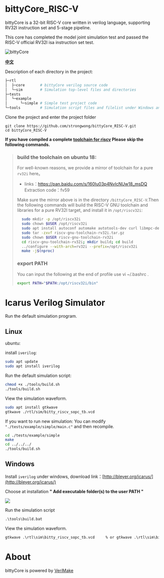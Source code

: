 # bittyCore_RISC-V

bittyCore is a 32-bit RISC-V core written in verilog language, supporting RV32I instruction set and 5-stage pipeline.

This core has completed the model joint simulation test and passed the RISC-V official RV32I isa instruction set test.

![bittyCore](https://s1.ax1x.com/2020/05/05/YFczdI.png)

**[中文](README_zh.md)**

Description of each directory in the project:

```bash
├─rtl           
│  ├─core       # bittyCore verilog source code
│  └─sim        # Simulation top-level files and directories
├─tests
│  └─example
│      └─simple # Simple test project code
└─tools         # Simulation script files and filelist under Windows and Linux
```

Clone the project and enter the project folder

```git
git clone https://github.com/strongwong/bittyCore_RISC-V.git
cd bittyCore_RISC-V
```

**If you have compiled a complete [toolchain for riscv](https://github.com/riscv/riscv-tools) 
Please skip the following commands.**
> ### build the toolchain on ubuntu 18:
> For well-known reasons, we provide a mirror of toolchain for a pure `rv32i` here。
>   - links：https://pan.baidu.com/s/160Iu03p4NvlcNUw18_msDQ  Extraction code：fv59 
> 
>   Make sure the mirror above is in the directory `/bittyCore_RISC-V`.Then the following commands will build the RISC-V GNU toolchain and libraries for a pure RV32I target, and install it in `/opt/riscv32i`:
> 
> ```bash
>   sudo mkdir -p /opt/riscv32i
>   sudo chown $USER /opt/riscv32i
>   sudo apt install autoconf automake autotools-dev curl libmpc-dev libmpfr-dev libgmp-dev gawk build-essential bison flex texinfo gperf libtool patchutils bc zlib1g-dev git libexpat1-dev
>   sudo tar -zxvf riscv-gnu-toolchain-rv32i.tar.gz
>   sudo chown $USER riscv-gnu-toolchain-rv32i
>   cd riscv-gnu-toolchain-rv32i; mkdir build; cd build
>   ../configure --with-arch=rv32i --prefix=/opt/riscv32i
>   make -j$(nproc)
>```
>
> ### export PATH
> You can input the following at the end of profile use vi ~/.bashrc .
> ```bash
> export PATH="$PATH:/opt/riscv32i/bin"
> ```


# Icarus Verilog Simulator

Run the default simulation program.

## Linux

ubuntu:

install `iverilog`:

```bash
sudo apt update
sudo apt install iverilog
```

Run the default simulation script:

```bash
chmod +x ./tools/build.sh
./tools/build.sh
```

View the simulation waveform.
```bash
sudo apt install gtkwave
gtkwave ./rtl/sim/bitty_riscv_sopc_tb.vcd
```

If you want to run new simulation:
You can modify `"./tests/example/simple/main.c"` and then recompile.

```bash
cd ./tests/example/simple
make 
cd ../../../
./tools/build.sh
```

## Windows 

Install `iverilog` under windows, download link：[http://bleyer.org/icarus/](http://bleyer.org/icarus/)

Choose at installation **" Add executable folder(s) to the user PATH "**

![](https://s1.ax1x.com/2020/05/04/Y9OIVU.png)

Run the simulation script

```cmd
.\tools\build.bat
```

View the simulation waveform.
```cmd
gtkwave .\rtl\sim\bitty_riscv_sopc_tb.vcd     % or gtkwave .\rtl\sim\bitty_riscv_sopc_tb.gtkw %
```

# About

bittyCore is powered by [VeriMake](https://verimake.com/)

